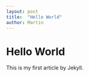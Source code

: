 ```yaml
---
layout: post
title:  "Hello World"
author: Martin
---
```

# Hello World
This is my first article by Jekyll.